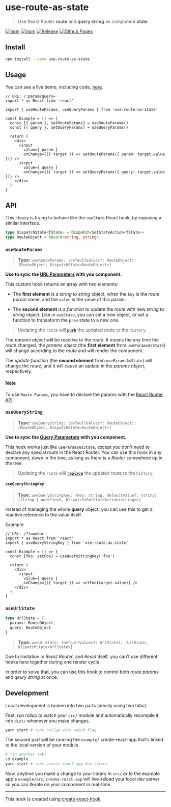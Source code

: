 # use-route-as-state

> Use React Router **route** and **query string** as component **state**

[![npm](https://img.shields.io/npm/v/use-route-as-state?logo=npm&label=version)](https://www.npmjs.com/package/use-route-as-state)
[![npm](https://img.shields.io/npm/dw/use-route-as-state?label=npm)](https://www.npmjs.com/package/use-route-as-state)
[![Release](https://github.com/baruchiro/use-route-as-state/workflows/Release/badge.svg)](https://github.com/baruchiro/use-route-as-state/actions?query=workflow%3ARelease)
[![Github Pages](https://github.com/baruchiro/use-route-as-state/workflows/Github%20Pages/badge.svg)](https://baruchiro.github.io/use-route-as-state/)

## Install

```bash
npm install --save use-route-as-state
```

## Usage

You can see a live demo, including code, [here](https://baruchiro.github.io/use-route-as-state/).

```tsx
// URL: /:param?query=
import * as React from 'react'

import { useRouteParams, useQueryParams } from 'use-route-as-state'

const Example = () => {
  const [{ param }, setRouteParams] = useRouteParams()
  const [{ query }, setQueryParams] = useQueryParams()

  return (
    <div>
      <input
        value={ param }
        onChange={({ target }) => setRouteParams({ param: target.value })} />
      <input
        value={ query }
        onChange={({ target }) => setQueryParams({ query: target.value })} />
    </div>
  )
}
```

## API

This library is trying to behave like the `useState` React hook, by exposing a similar interface.

```typescript
type DispatchState<TState> = Dispatch<SetStateAction<TState>>
type RouteObject = Record<string, string>
```

### `useRouteParams`

> **Type:** `useRouteParams: (defaultValues?: RouteObject): [RouteObject, DispatchState<RouteObject>]`

**Use to sync the [URL Parameters](https://reactrouter.com/web/example/url-params) with you component.**

This custom hook returns an array with two elements:

- The **first element** is a *string to string* object, when the `key` is the *route param* name, and the `value` is the value of this param.

- The **second element** is a *function* to update the *route* with new *string to string* object. Like in `useState`, you can set a new object, or set a function to transaform the `prev` state to a new one.

> Updating the `route` will [**`push`**](https://reactrouter.com/web/api/history) the updated route to the `history`.

The *params object* will be reactive to the *route*. It means the any time the *route* changed, the *params object* (the **first element** from `useParamsAsState`) will change according to the *route* and will render the component.

The *update function* (the **second element** from `useParamsAsState`) will change the *route*, and it will cause an update in the *params object*, respectively.

#### Note

To use `Route Params`, you have to declare the params with the [React Router API](https://reactrouter.com/web/example/url-params).

### `useQueryString`

> **Type:** `useQueryString: (defaultValues?: RouteObject): [RouteObject, DispatchState<RouteObject>]`

**Use to sync the [Query Parameters](https://reactrouter.com/web/example/query-parameters) with you component.**

This hook works just like `useParamsAsState`, except you don't need to declare any special *route* in the React Router. You can use this hook in any component, down in the tree, as long as there is a *Router* somewhere up in the tree.

> Updating the `route` will [**`replace`**](https://reactrouter.com/web/api/history) the updated route to the `history`.

#### `useQueryStringKey`

> **Type:** `useQueryStringKey: (key: string, defaultValue?: string): [string | undefined, Dispatch<SetStateAction<string>>]`

Instead of managing the whole **query** object, you can use this to get a reactive reference to the value itself.

Example:

```tsx
// URL: /?foo=bar
import * as React from 'react'
import { useQueryStringKey } from 'use-route-as-state'

const Example = () => {
  const [foo, setFoo] = useQueryStringKey('foo')

  return (
    <div>
      <input
        value={ query }
        onChange={({ target }) => setFoo(target.value)} />
    </div>
  )
}
```

### `useUrlState`

```typescript
type UrlState = {
  params: RouteObject,
  query: RouteObject
}
```

> **Type:** `useUrlState: (defaultValues?: UrlState): [UrlState, DispatchState<UrlState>]`

Due to limitation in *React Router*, and *React* itself, you can't use different hooks here together during one render cycle.

In order to solve that, you can use this hook to control both *route params* and *qeury string* at once.

## Development

Local development is broken into two parts (ideally using two tabs).

First, run rollup to watch your `src/` module and automatically recompile it into `dist/` whenever you make changes.

```bash
yarn start # runs rollup with watch flag
```

The second part will be running the `example/` create-react-app that's linked to the local version of your module.

```bash
# (in another tab)
cd example
yarn start # runs create-react-app dev server
```

Now, anytime you make a change to your library in `src/` or to the example app's `example/src`, `create-react-app` will live-reload your local dev server so you can iterate on your component in real-time.

---

This hook is created using [create-react-hook](https://github.com/hermanya/create-react-hook).
